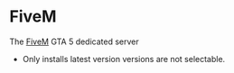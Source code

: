 # FiveM 
The [FiveM](https://fivem.net/) GTA 5 dedicated server
- Only installs latest version versions are not selectable.

